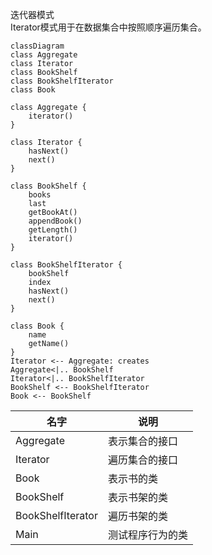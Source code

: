 迭代器模式 <br>
Iterator模式用于在数据集合中按照顺序遍历集合。

```mermaid
classDiagram
class Aggregate
class Iterator
class BookShelf
class BookShelfIterator
class Book

class Aggregate {
    iterator()
}

class Iterator {
    hasNext()
    next()
}

class BookShelf {
    books
    last
    getBookAt()
    appendBook()
    getLength()
    iterator()
}

class BookShelfIterator {
    bookShelf
    index
    hasNext()
    next()
}

class Book {
    name
    getName()
}
Iterator <-- Aggregate: creates
Aggregate<|.. BookShelf
Iterator<|.. BookShelfIterator
BookShelf <-- BookShelfIterator
Book <-- BookShelf
```

| 名字               | 说明          |
|-------------------|-------------|
| Aggregate         | 表示集合的接口 |
| Iterator          | 遍历集合的接口 |
| Book              | 表示书的类    |
| BookShelf         | 表示书架的类   |
| BookShelfIterator | 遍历书架的类      |
| Main              | 测试程序行为的类    |

